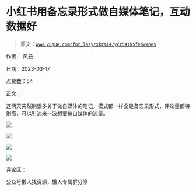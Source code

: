 # 小红书用备忘录形式做自媒体笔记，互动数据好

> 原文：[`www.yuque.com/for_lazy/xkrm14/ycz54tk5febwxnes`](https://www.yuque.com/for_lazy/xkrm14/ycz54tk5febwxnes)

作者： 风云

日期：2023-03-17

点赞数：54

正文：

这两天突然刷很多关于做自媒体的笔记，模式都一样全是备忘录形式，评论量都特别高，可以引流来一波想要搞自媒体的流量。

![](img/0176346595b9096651ec5c32036355e0.png)  

![](img/fa9ae177dc638f95055226533bebbbd5.png)  

![](img/bc6afee13fd28b56ae254bbc0e14d51e.png)  

![](img/57c0b96bab68daa9dcf78991aeabf39d.png)  

评论区：

公众号懒人找资源，懒人专属群分享

